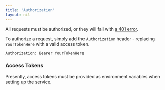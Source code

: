 ```yaml
---
title: 'Authorization'
layout: nil
---
```


All requests must be authorized, or they will fail with
[a 401 error](#/status-codes).

To authorize a request, simply add the `Authorization` header - replacing
`YourTokenHere` with a valid access token.

```
Authorization: Bearer YourTokenHere
```

### Access Tokens

Presently, access tokens must be provided as environment variables when setting
up the service.
